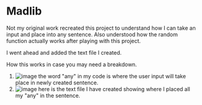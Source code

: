 # Madlib

Not my original work recreated this project to understand how I can take an input and place into any sentence. Also understood how the random function actually works after playing with this project. 


I went ahead and added the text file I created. 

How this works in case you may need a breakdown.

1. ![image](https://user-images.githubusercontent.com/23223322/118347842-bfad3780-b50b-11eb-88d0-269a6886b5e5.png)
 the word "any" in my code is where the user input will take place in newly created sentence.
2. ![image](https://user-images.githubusercontent.com/23223322/118347888-0438d300-b50c-11eb-9a51-6f86778c586e.png)
here is the text file I have created showing where I placed all my "any" in the sentence. 
